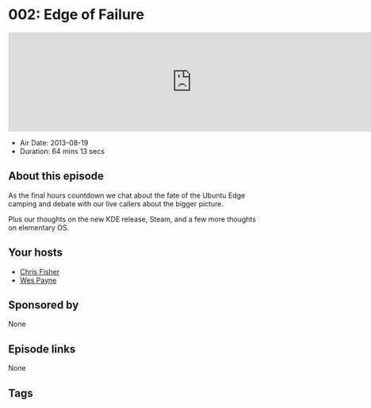 # 002: Edge of Failure

<iframe src="https://player.fireside.fm/v2/RUkczH-V+dgrIFWTR?theme=dark" width="740" height="200" frameborder="0" scrolling="no"></iframe>

* Air Date: 2013-08-19
* Duration: 64 mins 13 secs

## About this episode

As the final hours countdown we chat about the fate of the Ubuntu Edge camping and debate with our live callers about the bigger picture. 

Plus our thoughts on the new KDE release, Steam, and a few more thoughts on elementary OS.

## Your hosts
* [Chris Fisher](https://linuxunplugged.com/hosts/chrislas)
* [Wes Payne](https://linuxunplugged.com/hosts/wes)

## Sponsored by

None



## Episode links

None



## Tags

